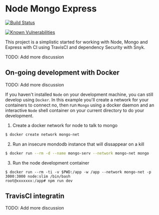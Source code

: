 
# Node Mongo Express

[![Build Status](https://travis-ci.org/leopoldodonnell/node-mongo-express.svg?branch=master)](https://travis-ci.org/leopoldodonnell/node-mongo-express)

[![Known Vulnerabilities](https://snyk.io/test/github/leopoldodonnell/node-mongo-express/badge.svg)](https://snyk.io/test/github/leopoldodonnell/node-mongo-express)

This project is a simplistic started for working with Node, Mongo and Express with CI using TravisCI and dependency Security with Snyk.

TODO: Add more discussion

## On-going development with Docker

TODO: Add more discussion

If you haven't installed `Node` on your development machine, you can still develop using `Docker`. In this example
you'll create a network for your containers to connect no, then run `Mongo` using a docker daemon and an interactive
`Node` shell container on your current directory to do your development.


1. Create a docker network for node to talk to mongo

```bash
$ docker create network mongo-net
```

2. Run an insecure mondodb instance that will dissappear on a kill
```bash
$ docker run --rm -d --name mongo-serv --network mongo-net mongo
```

3. Run the node development container
```
$ docker run --rm -ti -v $PWD:/app -w /app --network mongo-net -p 3000:3000 node:slim /bin/bash
root@xxxxxxx:/app# npm run dev
```

## TravisCI integratin

TODO: Add more discussion
